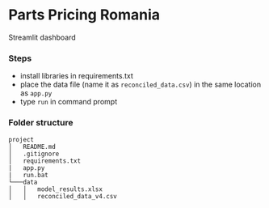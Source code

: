 # Parts Pricing Romania

Streamlit dashboard

### Steps
- install libraries in requirements.txt
- place the data file (name it as `reconciled_data.csv`) in the same location as `app.py`
- type `run` in command prompt

### Folder structure
```
project
│   README.md
│   .gitignore   
│   requirements.txt
|   app.py
|   run.bat
└───data
│   │   model_results.xlsx
│   │   reconciled_data_v4.csv
```
